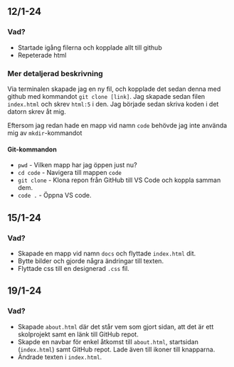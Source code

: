 ## 12/1-24
### Vad?
* Startade igång filerna och kopplade allt till github
* Repeterade html

### Mer detaljerad beskrivning
Via terminalen skapade jag en ny fil, och kopplade det sedan denna med github med kommandot ```git clone [link]```. Jag skapade sedan filen ```index.html``` och skrev ```html:5``` i den. Jag började sedan skriva koden i det datorn skrev åt mig.

Eftersom jag redan hade en mapp vid namn ```code``` behövde jag inte använda mig av ```mkdir```-kommandot

#### Git-kommandon
* ```pwd``` - Vilken mapp har jag öppen just nu?
* ```cd code``` - Navigera till mappen ```code```
* ```git clone``` - Klona repon från GitHub till VS Code och koppla samman dem.
* ```code .``` - Öppna VS code.

## 15/1-24
### Vad?
* Skapade en mapp vid namn ```docs``` och flyttade ```index.html``` dit.
* Bytte bilder och gjorde några ändringar till texten.
* Flyttade css till en designerad ```.css``` fil.

## 19/1-24
### Vad?
* Skapade ```about.html``` där det står vem som gjort sidan, att det är ett skolprojekt samt en länk till GitHub repot.
* Skapde en navbar för enkel åtkomst till ```about.html```, startsidan (```index.html```) samt GitHub repot. Lade även till ikoner till knapparna.
* Ändrade texten i ```index.html```.